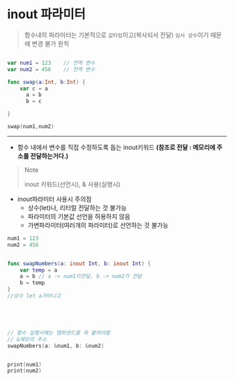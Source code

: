 # inout 파라미터

> 함수내의 파라미터는 기본적으로 `값타입`이고(복사되서 전달) `임시 상수`이기 때문에 변경 불가 원칙

```Swift

var num1 = 123    // 전역 변수
var num2 = 456    // 전역 변수

func swap(a:Int, b:Int) {
    var c = a
      a = b   
      b = c    

}

swap(num1,num2)


```
---
* 함수 내에서 변수를 직접 수정하도록 돕는 inout키워드 **(참조로 전달 : 메모리에 주소를 전달하는거다.)**

> Note
>
> inout 키워드(선언시),   & 사용(실행시)

- inout파라미터 사용시 주의점
  - 상수(let)나, 리터럴 전달하는 것 불가능
  - 파라미터의 기본값 선언을 허용하지 않음
  - 가변파라미터(여러개의 파라미터)로 선언하는 것 불가능

```Swift
num1 = 123
num2 = 456


func swapNumbers(a: inout Int, b: inout Int) {
    var temp = a
    a = b // a -> num1이전달, b -> num2가 전달
    b = temp
}
//상수 let a가아니고





// 함수 실행시에는 앰퍼샌드를 꼭 붙여야함
// &메모리 주소
swapNumbers(a: &num1, b: &num2)


print(num1)
print(num2)


```
